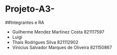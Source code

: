 # Projeto-A3-

##Integrantes e RA
- Guilherme Mendez Martinez Costa 821117597
- Luigi 
- Thais Rodrigues Silva 821112902
- Vinicius Salvador Marques de Oliveira 821150867
